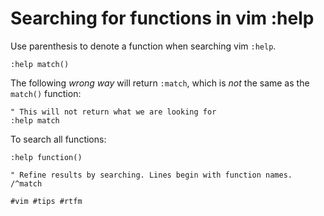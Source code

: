 # Searching for functions in vim :help

Use parenthesis to denote a function when searching vim `:help`.
```vim
:help match()
```

The following *wrong way* will return `:match`, which is *not* the same as the `match()` function:
```vim
" This will not return what we are looking for
:help match
```

To search all functions:
```vim
:help function()

" Refine results by searching. Lines begin with function names.
/^match
```

    #vim #tips #rtfm
